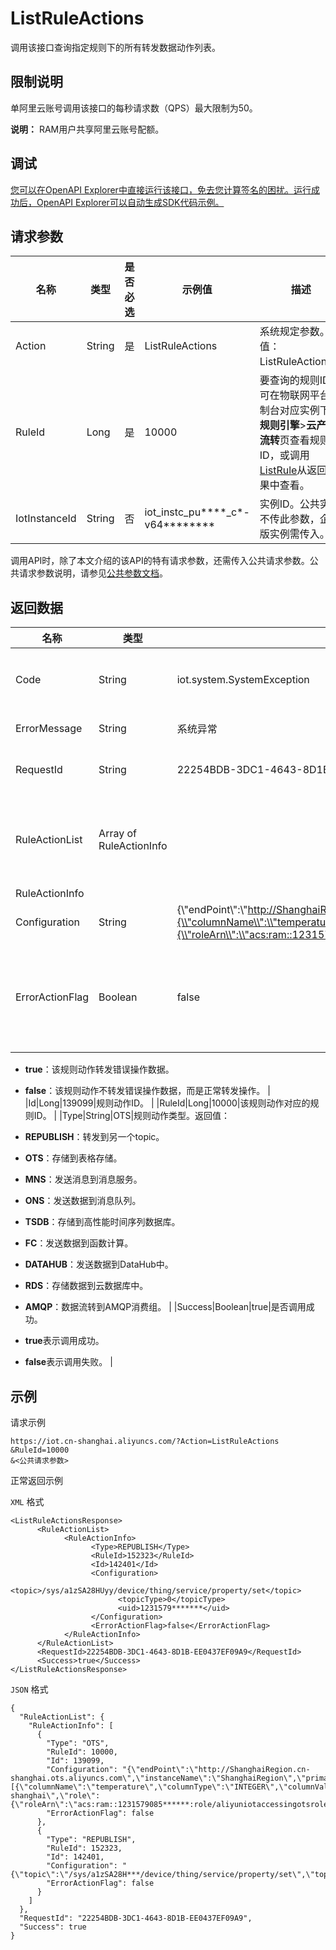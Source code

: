 # ListRuleActions

调用该接口查询指定规则下的所有转发数据动作列表。

## 限制说明

单阿里云账号调用该接口的每秒请求数（QPS）最大限制为50。

**说明：** RAM用户共享阿里云账号配额。

## 调试

[您可以在OpenAPI Explorer中直接运行该接口，免去您计算签名的困扰。运行成功后，OpenAPI Explorer可以自动生成SDK代码示例。](https://api.aliyun.com/#product=Iot&api=ListRuleActions&type=RPC&version=2018-01-20)

## 请求参数

|名称|类型|是否必选|示例值|描述|
|--|--|----|---|--|
|Action|String|是|ListRuleActions|系统规定参数。取值：ListRuleActions。 |
|RuleId|Long|是|10000|要查询的规则ID。可在物联网平台控制台对应实例下，**规则引擎**\>**云产品流转**页查看规则ID，或调用[ListRule](~~69486~~)从返回结果中查看。 |
|IotInstanceId|String|否|iot\_instc\_pu\*\*\*\*\_c\*-v64\*\*\*\*\*\*\*\*|实例ID。公共实例不传此参数，企业版实例需传入。 |

调用API时，除了本文介绍的该API的特有请求参数，还需传入公共请求参数。公共请求参数说明，请参见[公共参数文档](~~30561~~)。

## 返回数据

|名称|类型|示例值|描述|
|--|--|---|--|
|Code|String|iot.system.SystemException|调用失败时，返回的错误码。更多信息，请参见[错误码](~~87387~~)。 |
|ErrorMessage|String|系统异常|调用失败时，返回的出错信息。 |
|RequestId|String|22254BDB-3DC1-4643-8D1B-EE0437EF09A9|阿里云为该请求生成的唯一标识符。 |
|RuleActionList|Array of RuleActionInfo| |调用成功时，返回的规则动作信息列表。详情请参见以下**RuleActionInfo**所包含的参数。 |
|RuleActionInfo| | | |
|Configuration|String|\{\\"endPoint\\":\\"http://ShanghaiRegion.cn-shanghai.ots.aliyuncs.com\\",\\"instanceName\\":\\"ShanghaiRegion\\",\\"primaryKeys\\":\[\{\\"columnName\\":\\"temperature\\",\\"columnType\\":\\"INTEGER\\",\\"columnValue\\":\\"$\{deviceName\}\\"\}\],\\"regionName\\":\\"cn-shanghai\\",\\"role\\":\{\\"roleArn\\":\\"acs:ram::1231579085\*\*\*\*\*\*:role/aliyuniotaccessingotsrole\\",\\"roleName\\":\\"AliyunIOTAccessingOTSRole\\"\},\\"tableName\\":\\"iottest\\",\\"uid\\":\\"1231579085\*\*\*\*\*\*\\"\}|该规则动作的配置信息。 |
|ErrorActionFlag|Boolean|false|该规则动作是否为转发错误操作数据的转发动作，即转发流转到其他云产品失败且重试失败的数据。

 -   **true**：该规则动作转发错误操作数据。
-   **false**：该规则动作不转发错误操作数据，而是正常转发操作。 |
|Id|Long|139099|规则动作ID。 |
|RuleId|Long|10000|该规则动作对应的规则ID。 |
|Type|String|OTS|规则动作类型。返回值：

 -   **REPUBLISH**：转发到另一个topic。
-   **OTS**：存储到表格存储。
-   **MNS**：发送消息到消息服务。
-   **ONS**：发送数据到消息队列。
-   **TSDB**：存储到高性能时间序列数据库。
-   **FC**：发送数据到函数计算。
-   **DATAHUB**：发送数据到DataHub中。
-   **RDS**：存储数据到云数据库中。
-   **AMQP**：数据流转到AMQP消费组。 |
|Success|Boolean|true|是否调用成功。

 -   **true**表示调用成功。
-   **false**表示调用失败。 |

## 示例

请求示例

```
https://iot.cn-shanghai.aliyuncs.com/?Action=ListRuleActions
&RuleId=10000
&<公共请求参数>
```

正常返回示例

`XML` 格式

```
<ListRuleActionsResponse>
      <RuleActionList>
            <RuleActionInfo>
                  <Type>REPUBLISH</Type>
                  <RuleId>152323</RuleId>
                  <Id>142401</Id>
                  <Configuration>
                        <topic>/sys/a1zSA28HUyy/device/thing/service/property/set</topic>
                        <topicType>0</topicType>
                        <uid>1231579*******</uid>
                  </Configuration>
                  <ErrorActionFlag>false</ErrorActionFlag>
            </RuleActionInfo>
      </RuleActionList>
      <RequestId>22254BDB-3DC1-4643-8D1B-EE0437EF09A9</RequestId>
      <Success>true</Success>
</ListRuleActionsResponse>
```

`JSON` 格式

```
{
  "RuleActionList": {
    "RuleActionInfo": [
      {
        "Type": "OTS", 
        "RuleId": 10000, 
        "Id": 139099, 
        "Configuration": "{\"endPoint\":\"http://ShanghaiRegion.cn-shanghai.ots.aliyuncs.com\",\"instanceName\":\"ShanghaiRegion\",\"primaryKeys\":[{\"columnName\":\"temperature\",\"columnType\":\"INTEGER\",\"columnValue\":\"${deviceName}\"}],\"regionName\":\"cn-shanghai\",\"role\":{\"roleArn\":\"acs:ram::1231579085******:role/aliyuniotaccessingotsrole\",\"roleName\":\"AliyunIOTAccessingOTSRole\"},\"tableName\":\"iottest\",\"uid\":\"1231579085******\"}", 
        "ErrorActionFlag": false
      }, 
      {
        "Type": "REPUBLISH", 
        "RuleId": 152323, 
        "Id": 142401, 
        "Configuration": "{\"topic\":\"/sys/a1zSA28H***/device/thing/service/property/set\",\"topicType\":0,\"uid\":\"1231579085******\"}", 
        "ErrorActionFlag": false
      }
    ]
  }, 
  "RequestId": "22254BDB-3DC1-4643-8D1B-EE0437EF09A9", 
  "Success": true
}
```

